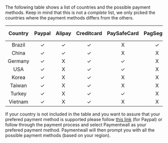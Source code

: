 
The following table shows a list of countries and the possible payment methods. Keep in mind that this is not a *complete* list, we only picked the countries where the payment methods differs from the others.

|Country| Paypal| Alipay| Creditcard| PaySafeCard| PagSeguro| Mobiamo|Boleto Bancário| Sofort Überweisung
|:-:|:-:|:-:|:-:|:-:|:-:|:-:|:-:|:-:|
|Brazil|✓|✓|✓|X|✓|✓|✓|X|
|China|✓|✓| ✓|X|X|X|X|X|
|Germany|✓|X|✓|✓|X|✓|X|✓|
|USA|✓|X|✓|✓|X|X|X|X|
|Korea|✓|X|✓|X|X|✓|X|X|
|Taiwan|✓|X|✓|X|X|✓|X|X||
|Turkey|✓|X|✓|✓|X|✓|X|X|
|Vietnam|✓|X|✓|X|X|✓|X|X|

If your country is not included in the table and you want to assure that your prefered payment method is supported please follow [this link](https://www.paypal.com/webapps/mpp/country-worldwide) (for Paypal) or follow through the payment process and select Paymentwall as your prefered payment method. Paymentwall will then prompt you with all the possible payment methods (based on your region).
